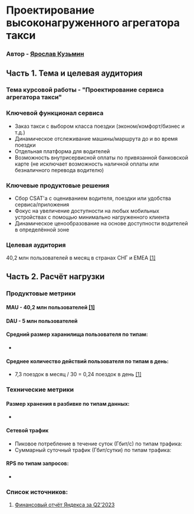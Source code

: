 # Проектирование высоконагруженного агрегатора такси

### Автор - [Ярослав Кузьмин](https://park.vk.company/profile/iar.kuzmin/ "Страница на портале VK x МГТУ")

## Часть 1. Тема и целевая аудитория

### Тема курсовой работы - **"Проектирование сервиса агрегатора такси"**

### Ключевой функционал сервиса
- Заказ такси с выбором класса поездки (эконом/комфорт/бизнес и т.д.)
-  Динамическое отслеживание машины/маршрута до и во время поездки
- Отдельная платформа для водителей
- Возможность внутрисервисной оплаты по привязанной банковской карте (не исключает возможность наличной оплаты или безналичного перевода водителю)

### Ключевые продуктовые решения
- Сбор CSAT'а с оцениванием водителя, поездки или удобства сервиса/приложения
- Фокус на увеличение доступности на любых мобильных устройствах с помощью минимально нагруженного клиента
- Динамическое ценообразование на основе доступности водителей в определённой зоне

### Целевая аудитория
40,2 млн пользователей в месяц в странах СНГ и EMEA [[1]](https://yastatic.net/s3/ir-docs/events/2023/Supplementary_slides_2Q23_RUS.pdf)

## Часть 2. Расчёт нагрузки

### Продуктовые метрики

#### MAU - 40,2 млн пользователей [[1]](https://yastatic.net/s3/ir-docs/events/2023/Supplementary_slides_2Q23_RUS.pdf)
#### DAU - 5 млн пользователей

#### Средний размер харанилища пользователя по типам:
-

#### Среднее количество действий пользователя по типам в день:
- 7,3 поездок в месяц / 30 = 0,24 поездок в день [[1]](https://yastatic.net/s3/ir-docs/events/2023/Supplementary_slides_2Q23_RUS.pdf)

### Технические метрики

#### Размер хранения в разбивке по типам данных:
-
  
#### Сетевой трафик
- Пиковое потребление в течение суток (Гбит/с) по типам трафика:
- Суммарный суточный трафик (Гбит/сутки) по типам трафика:

#### RPS по типам запросов:
-

### Список источников:
1. [Финансовый отчёт Яндекса за Q2'2023](https://yastatic.net/s3/ir-docs/events/2023/Supplementary_slides_2Q23_RUS.pdf)



